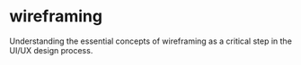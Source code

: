 # wireframing
 Understanding the essential concepts of wireframing as a critical step in the UI/UX design process.
